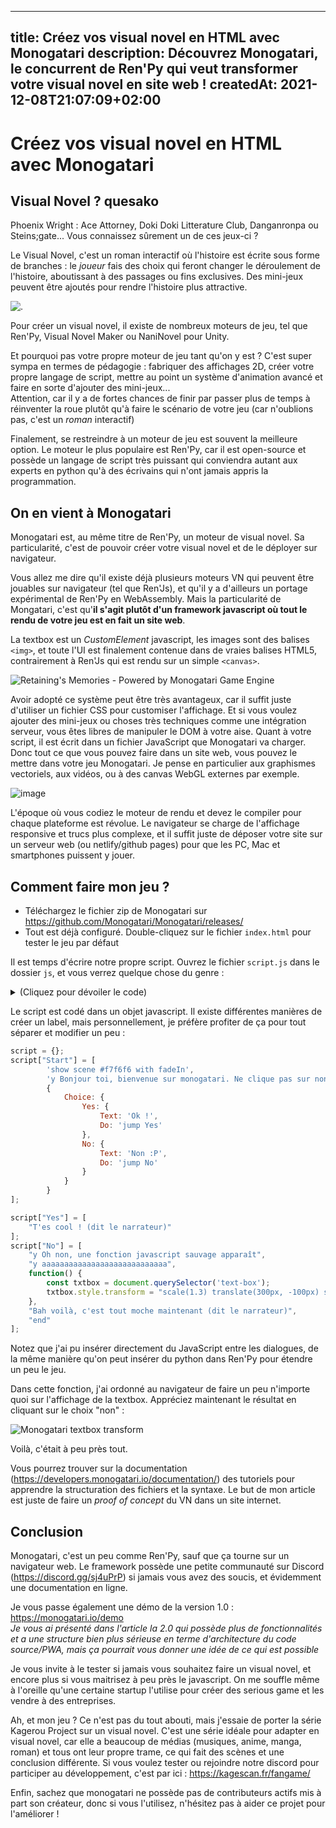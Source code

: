 
---
title: Créez vos visual novel en HTML avec Monogatari
description: Découvrez Monogatari, le concurrent de Ren'Py qui veut transformer votre visual novel en site web !
createdAt: 2021-12-08T21:07:09+02:00
---

# Créez vos visual novel en HTML avec Monogatari
## Visual Novel ? quesako

Phoenix Wright : Ace Attorney, Doki Doki Litterature Club, Danganronpa ou Steins;gate... Vous connaissez sûrement un de ces jeux-ci ?

Le Visual Novel, c'est un roman interactif où l'histoire est écrite sous forme de branches : le *joueur* fais des choix qui feront changer le déroulement de l'histoire, aboutissant à des passages ou fins exclusives.
Des mini-jeux peuvent être ajoutés pour rendre l'histoire plus attractive.

![.](https://upload.wikimedia.org/wikipedia/commons/3/3a/Wikipe-tan_Visual_Novel_School_French_%28Ren%27Py%29.png)

Pour créer un visual novel, il existe de nombreux moteurs de jeu, tel que Ren'Py, Visual Novel Maker ou NaniNovel pour Unity.

Et pourquoi pas votre propre moteur de jeu tant qu'on y est ? C'est super sympa en termes de pédagogie : fabriquer des affichages 2D, créer votre propre langage de script, mettre au point un système d'animation avancé et faire en sorte d'ajouter des mini-jeux...  
Attention, car il y a de fortes chances de finir par passer plus de temps à réinventer la roue plutôt qu'à faire le scénario de votre jeu (car n'oublions pas, c'est un *roman* interactif)

Finalement, se restreindre à un moteur de jeu est souvent la meilleure option. Le moteur le plus populaire est Ren'Py, car il est open-source et possède un langage de script très puissant qui conviendra autant aux experts en python qu'à des écrivains qui n'ont jamais appris la programmation.

## On en vient à Monogatari

Monogatari est, au même titre de Ren'Py, un moteur de visual novel. Sa particularité, c'est de pouvoir créer votre visual novel et de le déployer sur navigateur.

Vous allez me dire qu'il existe déjà plusieurs moteurs VN qui peuvent être jouables sur navigateur (tel que Ren'Js), et qu'il y a d'ailleurs un portage expérimental de Ren'Py en WebAssembly. Mais la particularité de Mongatari, c'est qu'**il s'agit plutôt d'un framework javascript où tout le rendu de votre jeu est en fait un site web**. 

La textbox est un *CustomElement* javascript, les images sont des balises `<img>`, et toute l'UI est finalement contenue dans de vraies balises HTML5, contrairement à Ren'Js qui est rendu sur un simple `<canvas>`.

![Retaining's Memories - Powered by Monogatari Game Engine](https://user-images.githubusercontent.com/28659185/145273761-f549bb86-ebca-4cad-8e36-0457785505e2.png)

Avoir adopté ce système peut être très avantageux, car il suffit juste d'utiliser un fichier CSS pour customiser l'affichage. Et si vous voulez ajouter des mini-jeux ou choses très techniques comme une intégration serveur, vous êtes libres de manipuler le DOM à votre aise. Quant à votre script, il est écrit dans un fichier JavaScript que Monogatari va charger. Donc tout ce que vous pouvez faire dans un site web, vous pouvez le mettre dans votre jeu Monogatari. 
Je pense en particulier aux graphismes vectoriels, aux vidéos, ou à des canvas WebGL externes par exemple.

![image](https://user-images.githubusercontent.com/28659185/145275617-3e110942-d969-4f54-bbe4-03f38270d488.png)

L'époque où vous codiez le moteur de rendu et devez le compiler pour chaque plateforme est révolue. Le navigateur se charge de l'affichage responsive et trucs plus complexe, et il suffit juste de déposer votre site sur un serveur web (ou netlify/github pages) pour que les PC, Mac et smartphones puissent y jouer. 

## Comment faire mon jeu ?

* Téléchargez le fichier zip de Monogatari sur https://github.com/Monogatari/Monogatari/releases/
* Tout est déjà configuré. Double-cliquez sur le fichier `index.html` pour tester le jeu par défaut

Il est temps d'écrire notre propre script. Ouvrez le fichier `script.js` dans le dossier `js`, et vous verrez quelque chose du genre : 

<details>
<summary> (Cliquez pour dévoiler le code) </summary>

```js
monogatari.script ({
	// The game starts here.
	'Start': [
		'show scene #f7f6f6 with fadeIn',
		'show notification Welcome',
		{
			'Input': {
				'Text': 'What is your name?',
				'Validation': (input) => input.trim().length > 0,
				'Save': function (input) {
					this.storage ({player: {name: input}});
					return true;
				},
				'Revert': function () {
					this.storage ({player: {name: ''}});
				},
				'Warning': 'You must enter a name!'
			}
		},
		'y Hi {{player.name}} Welcome to Monogatari!',
		{
			'Choice': {
				'Dialog': 'y Have you already read some documentation?',
				'Yes': {
					'Text': 'Yes',
					'Do': 'jump Yes'
				},
				'No': {
					'Text': 'No',
					'Do': 'jump No'
				}
			}
		}
	],
	'Yes': [
		'y Thats awesome!',
		'y Then you are ready to go ahead and create an amazing Game!',
		'y I can’t wait to see what story you’ll tell!',
		'end'
	],
	'No': [
		'y You can do it now.',
		'show message Help',
		'y Go ahead and create an amazing Game!',
		'y I can’t wait to see what story you’ll tell!',
		'end'
	]
});
```

</details>


Le script est codé dans un objet javascript. Il existe différentes manières de créer un label, mais personnellement, je préfère profiter de ça pour tout séparer et modifier un peu : 

```js
script = {};
script["Start"] = [
		'show scene #f7f6f6 with fadeIn',
		'y Bonjour toi, bienvenue sur monogatari. Ne clique pas sur non.',
		{
			Choice: {
				Yes: {
					Text: 'Ok !',
					Do: 'jump Yes'
				},
				No: {
					Text: 'Non :P',
					Do: 'jump No'
				}
			}
		}
];
```
```js
script["Yes"] = [
	"T'es cool ! (dit le narrateur)"
];
script["No"] = [
	"y Oh non, une fonction javascript sauvage apparaît",
	"y aaaaaaaaaaaaaaaaaaaaaaaaaaaa",
	function() {
		const txtbox = document.querySelector('text-box');
		txtbox.style.transform = "scale(1.3) translate(300px, -100px) skew(53deg, -14deg)";
	},
	"Bah voilà, c'est tout moche maintenant (dit le narrateur)",
	"end"
];
```

Notez que j'ai pu insérer directement du JavaScript entre les dialogues, de la même manière qu'on peut insérer du python dans Ren'Py pour étendre un peu le jeu.

Dans cette fonction, j'ai ordonné au navigateur de faire un peu n'importe quoi sur l'affichage de la textbox. Appréciez maintenant le résultat en cliquant sur le choix "non" :

![Monogatari textbox transform](https://user-images.githubusercontent.com/28659185/145269841-fb8209bd-0c39-41f5-8ccd-deb86a3617d9.png)

Voilà, c'était à peu près tout.

Vous pourrez trouver sur la documentation (https://developers.monogatari.io/documentation/) des tutoriels pour apprendre la structuration des fichiers et la syntaxe. Le but de mon article est juste de faire un *proof of concept* du VN dans un site internet.

## Conclusion

Monogatari, c'est un peu comme Ren'Py, sauf que ça tourne sur un navigateur web. Le framework possède une petite communauté sur Discord (https://discord.gg/sj4uPrP) si jamais vous avez des soucis, et évidemment une documentation en ligne.

Je vous passe également une démo de la version 1.0 : https://monogatari.io/demo  
*Je vous ai présenté dans l'article la 2.0 qui possède plus de fonctionnalités et a une structure bien plus sérieuse en terme d'architecture du code source/PWA, mais ça pourrait vous donner une idée de ce qui est possible*  

Je vous invite à le tester si jamais vous souhaitez faire un visual novel, et encore plus si vous maitrisez à peu près le javascript. On me souffle même à l'oreille qu'une certaine startup l'utilise pour créer des serious game et les vendre à des entreprises.

Ah, et mon jeu ? Ce n'est pas du tout abouti, mais j'essaie de porter la série Kagerou Project sur un visual novel. C'est une série idéale pour adapter en visual novel, car elle a beaucoup de médias (musiques, anime, manga, roman) et tous ont leur propre trame, ce qui fait des scènes et une conclusion différente.
Si vous voulez tester ou rejoindre notre discord pour participer au développement, c'est par ici : https://kagescan.fr/fangame/

Enfin, sachez que monogatari ne possède pas de contributeurs actifs mis à part son créateur, donc si vous l'utilisez, n'hésitez pas à aider ce projet pour l'améliorer !

